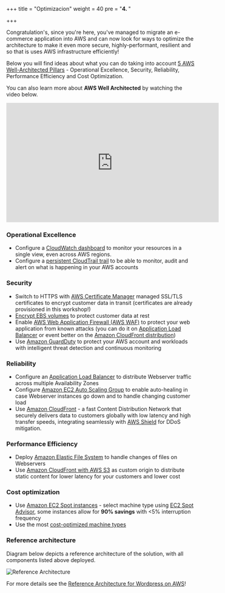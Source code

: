 +++
title = "Optimizacion"
weight = 40
pre = "<b>4. </b>"

+++


Congratulation's, since you're here, you've managed to migrate an e-commerce application into AWS and can now look for ways to optimize the architecture to make it even more secure, highly-performant, resilient and so that is uses AWS infrastructure efficiently!

Below you will find ideas about what you can do taking into account <a href="https://aws.amazon.com/architecture/well-architected/" target="_blank">5 AWS Well-Architected Pillars</a> - Operational Excellence, Security, Reliability, Performance Efficiency  and Cost Optimization.

You can also learn more about **AWS Well Architected** by watching the video below.
<center>
<iframe width="560" height="315" src="https://www.youtube-nocookie.com/embed/MfxF-FYEFjY" frameborder="0" allow="accelerometer; autoplay; encrypted-media; gyroscope; picture-in-picture" allowfullscreen></iframe>
</center>

### Operational Excellence

- Configure a <a href="https://docs.aws.amazon.com/AmazonCloudWatch/latest/monitoring/CloudWatch_Dashboards.html" target="_blank">CloudWatch dashboard</a> to monitor your resources in a single view, even across AWS regions.
- Configure a <a href="https://docs.aws.amazon.com/awscloudtrail/latest/userguide/cloudtrail-create-and-update-a-trail.html" target="_blank">persistent CloudTrail trail</a> to be able to monitor, audit and alert on what is happening in your AWS accounts

### Security  
- Switch to HTTPS with <a href="https://aws.amazon.com/certificate-manager/" target="_blank">AWS Certificate Manager</a> managed SSL/TLS certificates to encrypt customer data in transit (certificates are already provisioned in this workshop!)
- <a href="https://docs.aws.amazon.com/AWSEC2/latest/UserGuide/EBSEncryption.html" target="_blank">Encrypt EBS volumes</a> to protect customer data at rest
- Enable <a href="https://aws.amazon.com/waf/"  target="_blank">AWS Web Application Firewall (AWS WAF)</a> to protect your web application from known attacks (you can do it on <a href="https://aws.amazon.com/blogs/aws/aws-web-application-firewall-waf-for-application-load-balancers/" target="_blank">Application Load Balancer</a> or event better on the <a href="https://docs.aws.amazon.com/waf/latest/developerguide/cloudfront-features.html" target="_blank">Amazon CloudFront distribution</a>)
- Use <a href="https://aws.amazon.com/guardduty/" target="_blank">Amazon GuardDuty</a> to protect your AWS account and workloads with intelligent threat detection and continuous monitoring

### Reliability
- Configure an <a href="https://docs.aws.amazon.com/elasticloadbalancing/latest/application/create-application-load-balancer.html" target="_blank">Application Load Balancer</a> to distribute Webserver traffic across multiple Availability Zones
- Configure <a href="https://docs.aws.amazon.com/autoscaling/ec2/userguide/GettingStartedTutorial.html" target="_blank">Amazon EC2 Auto Scaling Group</a> to enable auto-healing in case Webserver instances go down and to handle changing customer load
- Use <a href="https://docs.aws.amazon.com/AmazonCloudFront/latest/DeveloperGuide/distribution-working-with.html" target="_blank">Amazon CloudFront</a> - a fast Content Distribution Network that securely delivers data to customers globally with low latency and high transfer speeds, integrating seamlessly with <a href="https://aws.amazon.com/shield/" target="_blank">AWS Shield</a> for DDoS mitigation.

### Performance Efficiency
- Deploy <a href="https://docs.aws.amazon.com/efs/latest/ug/getting-started.html" target="_blank">Amazon Elastic File System</a> to handle changes of files on Webservers
- Use <a href="https://aws.amazon.com/blogs/networking-and-content-delivery/amazon-s3-amazon-cloudfront-a-match-made-in-the-cloud/" target="_blank">Amazon CloudFront with AWS S3</a> as custom origin to distribute static content for lower latency for your customers and lower cost

### Cost optimization
- Use <a href="https://aws.amazon.com/ec2/spot/" target="_blank">Amazon EC2 Spot instances</a> - select machine type using <a href="https://aws.amazon.com/ec2/spot/instance-advisor/" target="_blank">EC2 Spot Advisor</a>, some instances allow for **90% savings** with <5% interruption frequency
- Use the most <a href="https://aws.amazon.com/ec2/spot/pricing/" target="_blank">cost-optimized machine types</a>

### Reference architecture

Diagram below depicts a reference architecture of the solution, with all components listed above deployed.

![Reference Architecture](/opt/aws-ref-arch.png)

For more details see the <a href="https://github.com/aws-samples/aws-refarch-wordpress" target="_blank">Reference Architecture for Wordpress on AWS</a>!

